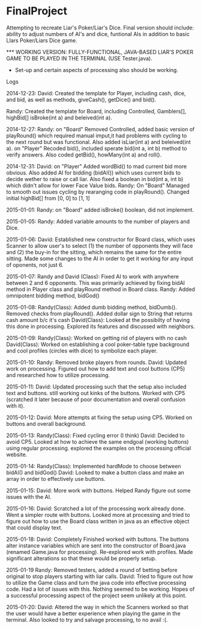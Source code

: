 FinalProject
============

Attempting to recreate Liar's Poker/Liar's Dice. Final version should include: ability to adjust numbers of AI's and dice, funtional AIs in addition to basic LIars Poker/Liars Dice game.

*** WORKING VERSION: FULLY-FUNCTIONAL, JAVA-BASED LIAR'S POKER GAME TO BE PLAYED IN THE TERMINAL (USE Tester.java).
- Set-up and certain aspects of processing also should be working. 

Logs

2014-12-23:
David: Created the template for Player, including cash, dice, and bid, as well as methods, giveCash(), getDice() and bid().

Randy: Created the template for Board, including Controlled, Gamblers[], highBid[] isBroke(int a) and beleived(int a).

2014-12-27:
Randy:
on "Board"
Removed Controlled, added basic version of playRound() which required manual imput,it had problems with cycling to the next round but was functional. Also added isLiar(int a) and beleived(int a).
on "Player"
Recoded bid(), included sperate bid(int a, int b) method to verify answers. Also coded getBid(), howMany(int a) and roll().

2014-12-31:
David:
on "Player"
Added wordBid() to mad current bid more obvious. Also added AI for bidding (bidAI()) which uses current bids to decide wether to raise or call liar. Also fixed a boolean in bid(int a, int b) which didn't allow for lower Face Value bids.
Randy:
On "Board"
Managed to smooth out issues cycling by rearanging code in playRound(). Changed initial highBid[] from [0, 0] to [1, 1]

2015-01-01:
Randy:
on "Board"
added isBroke() boolean, did not implement.

2015-01-05:
Randy:
Added variable amounts to the number of players and Dice.

2015-01-06:
David:
Established new constructor for Board class, which uses Scanner to allow user's to select (1) the number of opponents they will face and (2) the buy-in for the sitting, which remains the same for the entire sitting. 
Made some changes to the AI in order to get it working for any input of oponents, not just 6. 

2015-01-07:
Randy and David (Class):
Fixed AI to work with anywhere between 2 and 6 opponents. 
This was primarily achieved by fixing bidAI method in Player class and playRound method in Board class.
Randy:
Added omnipotent bidding method, bidGod()

2015-01-08:
Randy(Class):
Added dumb bidding method, bidDumb().
Removed checks from playRound().
Added dollar sign to String that returns cash amount b/c it's cash
David(Class):
Looked at the possibilty of having this done in processing. Explored its features and discussed with neighbors. 

2015-01-09:
Randy(Class): Worked on getting rid of players with no cash
David(Class): Worked on establishing a cool poker-table type background and cool profiles (circles with dice) to symbolize each player. 

2015-01-10:
Randy:
Removed broke players from rounds.
David: 
Updated work on processing. Figured out how to add text and cool buttons (CP5) and researched how to utilize processing.

2015-01-11:
David: Updated processing such that the setup also included text and buttons. still working out kinks of the buttons. Worked with CP5 (scratched it later because of poor documentation and overall confusion with it).

2015-01-12:
David: More attempts at fixing the setup using CP5. Worked on buttons and overall background. 

2015-01-13:
Randy(Class):
Fixed  cycling error (I think)
David: Decided to avoid CP5. Looked at how to achieve the same endgoal (working buttons) using regular processing. explored the examples on the processing official website. 

2015-01-14:
Randy(Class):
Implemented hardMode to choose between bidAI() and bidGod()
David: Looked to make a button class and make an array in order to effectively use buttons. 

2015-01-15:
David: More work with buttons. Helped Randy figure out some issues with the AI. 

2015-01-16: 
David: Scratched a lot of the processing work already done. Went a simpler route with buttons. Looked more at processing and tried to figure out how to use the Board class written in java as an effective object that could display text. 

2015-01-18:
David: Completely Finished worked with buttons. The buttons alter instance variables which are sent into the constructor of Board.java (renamed Game.java for processing). Re-explored work with profiles. Made significant alterations so that these would be properly setup. 

2015-01-19
Randy: Removed testers, added a round of betting before original to stop players starting with liar calls.
David: Tried to figure out how to utilize the Game class and turn the java code into effective processing code. Had a lot of issues with this. Nothing seemed to be working. Hopes of a successful processing aspect of the project seem unlikely at this point. 

2015-01-20:
David: Altered the way in which the Scanners worked so that the user would have a better experience when playing the game in the terminal. Also looked to try and salvage processing, to no avail :(. 


